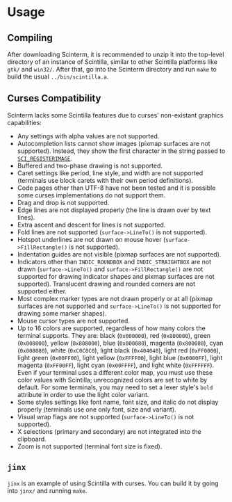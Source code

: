 # Usage

## Compiling

After downloading Scinterm, it is recommended to unzip it into the top-level
directory of an instance of Scintilla, similar to other Scintilla platforms like
`gtk/` and `win32/`. After that, go into the Scinterm directory and run `make`
to build the usual `../bin/scintilla.a`.

## Curses Compatibility

Scinterm lacks some Scintilla features due to curses' non-existant graphics
capabilities:

* Any settings with alpha values are not supported.
* Autocompletion lists cannot show images (pixmap surfaces are not supported).
  Instead, they show the first character in the string passed to
  [`SCI_REGISTERIMAGE`][].
* Buffered and two-phase drawing is not supported.
* Caret settings like period, line style, and width are not supported
  (terminals use block carets with their own period definitions).
* Code pages other than UTF-8 have not been tested and it is possible some
  curses implementations do not support them.
* Drag and drop is not supported.
* Edge lines are not displayed properly (the line is drawn over by text lines).
* Extra ascent and descent for lines is not supported.
* Fold lines are not supported (`surface->LineTo()` is not supported).
* Hotspot underlines are not drawn on mouse hover (`surface->FillRectangle()` is
  not supported).
* Indentation guides are not visible (pixmap surfaces are not supported).
* Indicators other than `INDIC_ROUNDBOX` and `INDIC_STRAIGHTBOX` are not drawn
  (`surface->LineTo()` and `surface->FillRectangle()` are not supported for
  drawing indicator shapes and pixmap surfaces are not supported). Translucent
  drawing and rounded corners are not supported either.
* Most complex marker types are not drawn properly or at all (pixmap surfaces
  are not supported and `surface->LineTo()` is not supported for drawing some
  marker shapes).
* Mouse cursor types are not supported.
* Up to 16 colors are supported, regardless of how many colors the terminal
  supports. They are: black (`0x000000`), red (`0x800000`), green (`0x008000`),
  yellow (`0x808000`), blue (`0x000080`), magenta (`0x800080`), cyan
  (`0x008080`), white (`0xC0C0C0`), light black (`0x404040`), light red
  (`0xFF0000`), light green (`0x00FF00`), light yellow (`0xFFFF00`), light blue
  (`0x0000FF`), light magenta (`0xFF00FF`), light cyan (`0x00FFFF`), and light
  white (`0xFFFFFF`). Even if your terminal uses a different color map, you must
  use these color values with Scintilla; unrecognized colors are set to white by
  default. For some terminals, you may need to set a lexer style's `bold`
  attribute in order to use the light color variant.
* Some styles settings like font name, font size, and italic do not display
  properly (terminals use one only font, size and variant).
* Visual wrap flags are not supported (`surface->LineTo()` is not supported).
* X selections (primary and secondary) are not integrated into the clipboard.
* Zoom is not supported (terminal font size is fixed).

[`SCI_REGISTERIMAGE`]: http://scintilla.org/ScintillaDoc.html#SCI_REGISTERIMAGE

## `jinx`

`jinx` is an example of using Scintilla with curses. You can build it by going
into `jinx/` and running `make`.
